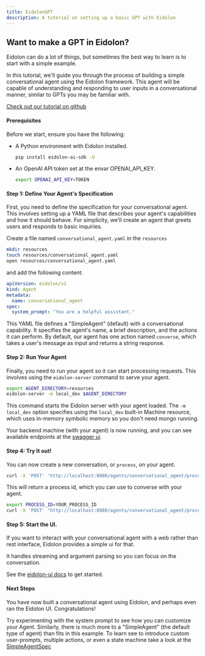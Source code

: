 ```yaml
---
title: EidolonGPT
description: A tutorial on setting up a basic GPT with Eidolon
---
```


## Want to make a GPT in Eidolon?

Eidolon can do a lot of things, but sometimes the best way to learn is to start with a simple example.

In this tutorial, we'll guide you through the process of building a simple conversational agent using the Eidolon framework. This agent will be capable of understanding and responding to user inputs in a conversational manner, similar to GPTs you may be familiar with.

<a title="EidolonGTP Example" target="_blank" href="https://github.com/eidolon-ai/eidolon/tree/main/examples/eidolon_examples/conversational_chatbot">Check out our tutorial on github</a>

#### Prerequisites

Before we start, ensure you have the following:
- A Python environment with Eidolon installed.
    ```bash
    pip install eidolon-ai-sdk -U
    ```
- An OpenAI API token set at the envar OPENAI_API_KEY.
    ```bash
    export OPENAI_API_KEY=TOKEN
    ```

#### Step 1: Define Your Agent's Specification

First, you need to define the specification for your conversational agent. This involves setting up a YAML file that describes your agent's capabilities and how it should behave. For simplicity, we'll create an agent that greets users and responds to basic inquiries.

Create a file named `conversational_agent.yaml` in the `resources`
```bash
mkdir resources
touch resources/conversational_agent.yaml
open resources/conversational_agent.yaml
```

and add the following content:

```yaml
apiVersion: eidolon/v1
kind: Agent
metadata:
  name: conversational_agent
spec:
  system_prompt: "You are a helpful assistant."
```

This YAML file defines a "SimpleAgent" (default) with a conversational capability. It specifies the agent's name, a brief description, and the actions it can perform. By default, our agent has one action named `converse`, which takes a user's message as input and returns a string response.

#### Step 2: Run Your Agent

Finally, you need to run your agent so it can start processing requests. This involves using the `eidolon-server` command to serve your agent.

```bash
export AGENT_DIRECTORY=resources
eidolon-server -m local_dev $AGENT_DIRECTORY
```

This command starts the Eidolon server with your agent loaded. The `-m local_dev` option specifies using the `local_dev` built-in Machine resource, which uses in-memory symbolic memory so you don't need mongo running.

Your backend machine (with your agent) is now running, and you can see available endpoints at the <a title="swagger ui" target="_blank" href="http://localhost:8080/docs">swagger ui</a>.

#### Step 4: Try It out!
You can now create a new conversation, or `process`, on your agent.

```bash
curl -X 'POST' 'http://localhost:8080/agents/conversational_agent/processes'
```

This will return a process id, which you can use to converse with your agent.

```bash
export PROCESS_ID=YOUR_PROCESS_ID
curl -X 'POST' "http://localhost:8080/agents/conversational_agent/processes/$PROCESS_ID/actions/converse" -d 'What kind of tools can I build with LLM agents?'
```

#### Step 5: Start the UI.

If you want to interact with your conversational agent with a web rather than rest interface, Eidolon provides a simple ui for that.

It handles streaming and argument parsing so you can focus on the conversation.

See the <a title="ui docs" target="_blank" href="https://github.com/eidolon-ai/eidolon/tree/main/webui">eidolon-ui docs</a> to get started.

#### Next Steps
You have now built a conversational agent using Eidolon, and perhaps even ran the Eidolon UI. Congratulations!

Try experimenting with the system prompt to see how you can customize your Agent. Similarly, there is much more to a "SimpleAgent" (the default type of agent) 
than fits in this example. To learn see to introduce custom user-prompts, multiple actions, or even a state machine take a look at the 
<a target="_blank" href="https://github.com/eidolon-ai/eidolon/blob/main/sdk/eidolon_ai_sdk/agent/simple_agent.py">SimpleAgentSpec</a>


